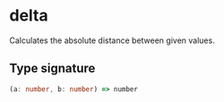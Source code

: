 # delta

Calculates the absolute distance between given values.

## Type signature

<!-- prettier-ignore-start -->
```typescript
(a: number, b: number) => number
```
<!-- prettier-ignore-end -->

